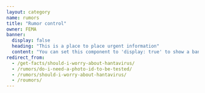 ```yaml
---
layout: category
name: rumors
title: "Rumor control"
owner: FEMA
banner:
  display: false
  heading: "This is a place to place urgent information"
  content: "You can set this component to 'display: true' to show a banner at the top of the page."
redirect_from:
  - /get-facts/should-i-worry-about-hantavirus/
  - /rumors/do-i-need-a-photo-id-to-be-tested/
  - /rumors/should-i-worry-about-hantavirus/
  - /roumors/
---
```

